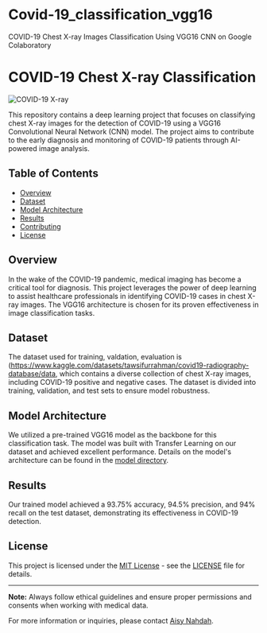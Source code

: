 # Covid-19_classification_vgg16
COVID-19 Chest X-ray Images Classification Using VGG16 CNN on Google Colaboratory
# COVID-19 Chest X-ray Classification

![COVID-19 X-ray](xray_image.jpg)

This repository contains a deep learning project that focuses on classifying chest X-ray images for the detection of COVID-19 using a VGG16 Convolutional Neural Network (CNN) model. The project aims to contribute to the early diagnosis and monitoring of COVID-19 patients through AI-powered image analysis.

## Table of Contents
- [Overview](#overview)
- [Dataset](#dataset)
- [Model Architecture](#model-architecture)
- [Results](#results)
- [Contributing](#contributing)
- [License](#license)

## Overview

In the wake of the COVID-19 pandemic, medical imaging has become a critical tool for diagnosis. This project leverages the power of deep learning to assist healthcare professionals in identifying COVID-19 cases in chest X-ray images. The VGG16 architecture is chosen for its proven effectiveness in image classification tasks.

## Dataset

The dataset used for training, valdation, evaluation is (https://www.kaggle.com/datasets/tawsifurrahman/covid19-radiography-database/data, which contains a diverse collection of chest X-ray images, including COVID-19 positive and negative cases. The dataset is divided into training, validation, and test sets to ensure model robustness.

## Model Architecture

We utilized a pre-trained VGG16 model as the backbone for this classification task. The model was built with Transfer Learning on our dataset and achieved excellent performance. Details on the model's architecture can be found in the [model directory](model/).

## Results

Our trained model achieved a 93.75% accuracy, 94.5% precision, and 94% recall on the test dataset, demonstrating its effectiveness in COVID-19 detection.



## License

This project is licensed under the [MIT License](LICENSE) - see the [LICENSE](LICENSE) file for details.

---

**Note:** Always follow ethical guidelines and ensure proper permissions and consents when working with medical data.

For more information or inquiries, please contact [Aisy Nahdah](mailto:nidanahdah@gmail.com).
